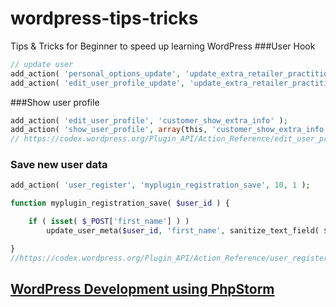 # wordpress-tips-tricks
Tips &amp; Tricks for Beginner to speed up learning WordPress
###User Hook
```php
// update user
add_action( 'personal_options_update', 'update_extra_retailer_practitioner_info');
add_action( 'edit_user_profile_update', 'update_extra_retailer_practitioner_info');
```
###Show user profile
```php
add_action( 'edit_user_profile', 'customer_show_extra_info' );
add_action( 'show_user_profile', array(this, 'customer_show_extra_info' ) );
// https://codex.wordpress.org/Plugin_API/Action_Reference/edit_user_profile

```

### Save new user data
```php
add_action( 'user_register', 'myplugin_registration_save', 10, 1 );

function myplugin_registration_save( $user_id ) {

    if ( isset( $_POST['first_name'] ) )
        update_user_meta($user_id, 'first_name', sanitize_text_field( $_POST['first_name'] ) );

}
//https://codex.wordpress.org/Plugin_API/Action_Reference/user_register
```




[WordPress Development using PhpStorm](https://confluence.jetbrains.com/display/PhpStorm/WordPress+Development+using+PhpStorm)
-----------------
